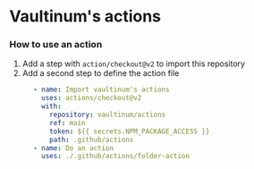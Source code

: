 # Vaultinum's actions

### How to use an action

1. Add a step with `action/checkout@v2` to import this repository
2. Add a second step to define the action file

```yaml
      - name: Import vaultinum's actions
        uses: actions/checkout@v2
        with:
          repository: vaultinum/actions
          ref: main
          token: ${{ secrets.NPM_PACKAGE_ACCESS }}
          path: .github/actions
      - name: Do an action
        uses: ./.github/actions/folder-action
```